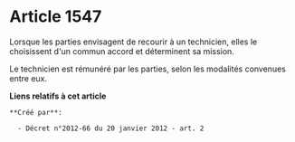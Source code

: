 # Article 1547

Lorsque les parties envisagent de recourir à un technicien, elles le choisissent d'un commun accord et déterminent sa
mission. 

Le technicien est rémunéré par les parties, selon les modalités convenues entre eux.

**Liens relatifs à cet article**

	**Créé par**:

	  - Décret n°2012-66 du 20 janvier 2012 - art. 2

